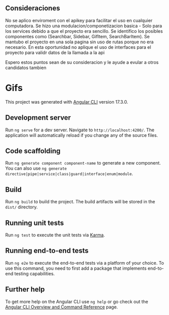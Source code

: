 ## Consideraciones

No se aplico enviroment con el apikey para facilitar el uso en cualquier computadora.
Se hizo una modulacion/componetizacion basica - Solo para los services debido a que el proyecto era sencillo. Se identifico los posibles componentes como (Searchbar, Sidebar, GifItem, SearchBarItem).
Se mantubo el proyecto en una sola pagina sin uso de rutas porque no era necesario.
En esta oportunidad no aplique el uso de interfaces para el proyecto para validr datos de la llamada a la api

Espero estos puntos sean de su consideracion y le ayude a evular a otros candidatos tambien



# Gifs

This project was generated with [Angular CLI](https://github.com/angular/angular-cli) version 17.3.0.

## Development server

Run `ng serve` for a dev server. Navigate to `http://localhost:4200/`. The application will automatically reload if you change any of the source files.

## Code scaffolding

Run `ng generate component component-name` to generate a new component. You can also use `ng generate directive|pipe|service|class|guard|interface|enum|module`.

## Build

Run `ng build` to build the project. The build artifacts will be stored in the `dist/` directory.

## Running unit tests

Run `ng test` to execute the unit tests via [Karma](https://karma-runner.github.io).

## Running end-to-end tests

Run `ng e2e` to execute the end-to-end tests via a platform of your choice. To use this command, you need to first add a package that implements end-to-end testing capabilities.

## Further help

To get more help on the Angular CLI use `ng help` or go check out the [Angular CLI Overview and Command Reference](https://angular.io/cli) page.
